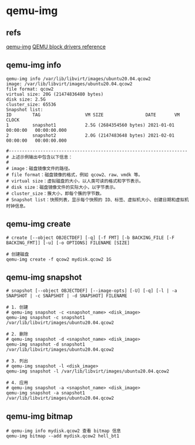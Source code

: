 # qemu-img

## refs

[qemu-img](https://www.qemu.org/docs/master/tools/qemu-img.html)
[QEMU block drivers reference](https://www.qemu.org/docs/master/system/qemu-block-drivers.html)

## qemu-img info

```shell
qemu-img info /var/lib/libvirt/images/ubuntu20.04.qcow2
image: /var/lib/libvirt/images/ubuntu20.04.qcow2
file format: qcow2
virtual size: 20G (21474836480 bytes)
disk size: 2.5G
cluster_size: 65536
Snapshot list:
ID        TAG                 VM SIZE                DATE       VM CLOCK
1         snapshot1           2.5G (2684354560 bytes) 2021-01-01 00:00:00   00:00:00.000
2         snapshot2           2.0G (2147483648 bytes) 2021-02-01 00:00:00   00:00:00.000

#--------------------------------------------------------------------
# 上述示例输出中包含以下信息：
#
# image：磁盘镜像文件的路径。
# file format：磁盘镜像的格式，例如 qcow2、raw、vmdk 等。
# virtual size：虚拟磁盘的大小，以人类可读的格式和字节表示。
# disk size：磁盘镜像文件的实际大小，以字节表示。
# cluster_size：簇大小，即每个簇的字节数。
# Snapshot list：快照列表，显示每个快照的 ID、标签、虚拟机大小、创建日期和虚拟机时钟信息。

```

## qemu-img create

```shell
# create [--object OBJECTDEF] [-q] [-f FMT] [-b BACKING_FILE [-F BACKING_FMT]] [-u] [-o OPTIONS] FILENAME [SIZE]

# 创建磁盘
qemu-img create -f qcow2 mydisk.qcow2 1G
```

## qemu-img snapshot

```shell
# snapshot [--object OBJECTDEF] [--image-opts] [-U] [-q] [-l | -a SNAPSHOT | -c SNAPSHOT | -d SNAPSHOT] FILENAME

# 1. 创建
# qemu-img snapshot -c <snapshot_name> <disk_image>
qemu-img snapshot -c snapshot1 /var/lib/libvirt/images/ubuntu20.04.qcow2

# 2. 删除
# qemu-img snapshot -d <snapshot_name> <disk_image>
qemu-img snapshot -d snapshot1 /var/lib/libvirt/images/ubuntu20.04.qcow2

# 3. 列出
# qemu-img snapshot -l <disk_image>
qemu-img snapshot -l /var/lib/libvirt/images/ubuntu20.04.qcow2

# 4. 应用
# qemu-img snapshot -a <snapshot_name> <disk_image>
qemu-img snapshot -a snapshot1 /var/lib/libvirt/images/ubuntu20.04.qcow2

```

## qemu-img bitmap

```shell
# qemu-img info mydisk.qcow2 查看 bitmap 信息
qemu-img bitmap --add mydisk.qcow2 hell_bt1

```
